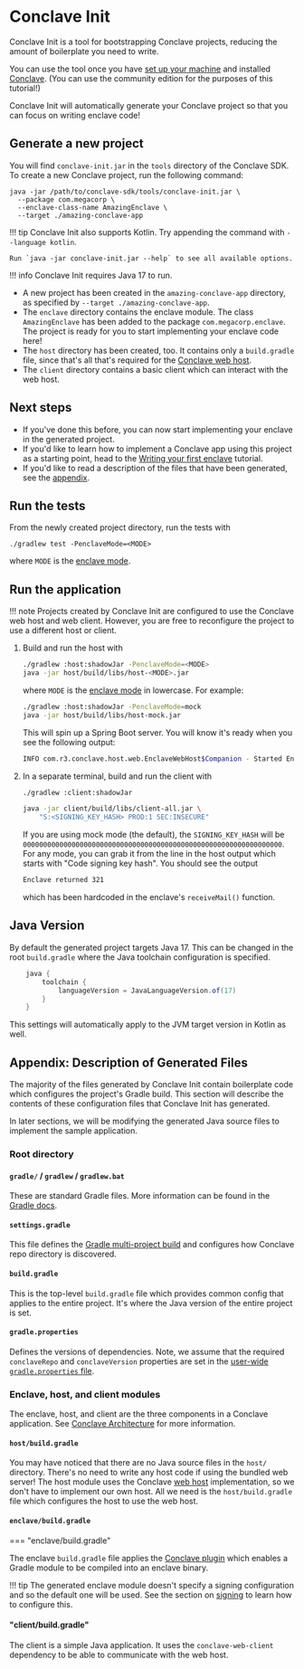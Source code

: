 # Conclave Init

Conclave Init is a tool for bootstrapping Conclave projects, reducing the amount of boilerplate you need to write.

You can use the tool once you have [set up your machine](enclave-modes.md#system-requirements)
and installed [Conclave](https://conclave.net/get-conclave/). (You can use the community edition for the purposes of
this tutorial!)

Conclave Init will automatically generate your Conclave project so that you can focus on writing enclave code!

## Generate a new project

You will find `conclave-init.jar` in the `tools` directory of the Conclave SDK. To create a new Conclave project,
run the following
command:

```shell
java -jar /path/to/conclave-sdk/tools/conclave-init.jar \
  --package com.megacorp \
  --enclave-class-name AmazingEnclave \
  --target ./amazing-conclave-app
```

!!! tip
    Conclave Init also supports Kotlin. Try appending the command with `--language kotlin`.

    Run `java -jar conclave-init.jar --help` to see all available options.

!!! info
    Conclave Init requires Java 17 to run.

- A new project has been created in the `amazing-conclave-app` directory, as specified
  by `--target ./amazing-conclave-app`.
- The `enclave` directory contains the enclave module. The class `AmazingEnclave` has been added to the
  package `com.megacorp.enclave`. The project is ready for you to start implementing your enclave code here!
- The `host` directory has been created, too. It contains only a `build.gradle` file, since that's all that's required
  for the [Conclave web host](conclave-web-host.md).
- The `client` directory contains a basic client which can interact with the web host.

## Next steps

* If you've done this before, you can now start implementing your enclave in the generated project.
* If you'd like to learn how to implement a Conclave app using this project as a starting point, head to
  the [Writing your first enclave](writing-hello-world.md) tutorial.
* If you'd like to read a description of the files that have been generated, see the
  [appendix](#appendix-description-of-generated-files).

## Run the tests

From the newly created project directory, run the tests with

```
./gradlew test -PenclaveMode=<MODE>
```

where `MODE` is the [enclave mode](enclave-modes.md).

## Run the application

!!! note
    Projects created by Conclave Init are configured to use the Conclave web host and web client. However, you are
    free to reconfigure the project to use a different host or client.

1. Build and run the host with
   ```bash
   ./gradlew :host:shadowJar -PenclaveMode=<MODE>
   java -jar host/build/libs/host-<MODE>.jar
   ```
   where `MODE` is the [enclave mode](enclave-modes.md) in lowercase. For example:
   ```bash
   ./gradlew :host:shadowJar -PenclaveMode=mock
   java -jar host/build/libs/host-mock.jar
   ```
   This will spin up a Spring Boot server. You will know it's ready when you see the following output:
   ```bash
   INFO com.r3.conclave.host.web.EnclaveWebHost$Companion - Started EnclaveWebHost.Companion in <SECONDS> seconds
   ```

5. In a separate terminal, build and run the client with
   ```bash
   ./gradlew :client:shadowJar
   
   java -jar client/build/libs/client-all.jar \
       "S:<SIGNING_KEY_HASH> PROD:1 SEC:INSECURE"
   ```
   If you are using mock mode (the default), the `SIGNING_KEY_HASH` will be
   `0000000000000000000000000000000000000000000000000000000000000000`. For any mode, you can grab it from the line in
   the host output which starts with "Code signing key hash". You should see the output
   ```bash
   Enclave returned 321
   ```
   which has been hardcoded in the enclave's `receiveMail()` function.

## Java Version

By default the generated project targets Java 17. This can be changed in the root `build.gradle` where the Java 
toolchain configuration is specified.

```groovy
    java {
        toolchain {
            languageVersion = JavaLanguageVersion.of(17)
        }
    }
```

This settings will automatically apply to the JVM target version in Kotlin as well.

## Appendix: Description of Generated Files

The majority of the files generated by Conclave Init contain boilerplate code which configures the project's Gradle 
build. This section will describe the contents of these configuration files that Conclave Init has generated.

In later sections, we will be modifying the generated Java source files to implement the sample application.

### Root directory

#### `gradle/` / `gradlew` / `gradlew.bat`

These are standard Gradle files. More information can be found in the [Gradle 
docs](https://docs.gradle.org/current/userguide/gradle_wrapper.html).

#### `settings.gradle`

This file defines the [Gradle multi-project 
build](https://docs.gradle.org/current/userguide/multi_project_builds.html#sec:creating_multi_project_builds) and 
configures how Conclave repo directory is discovered.

#### `build.gradle`

This is the top-level `build.gradle` file which provides common config that applies to the entire project. It's 
where the Java version of the entire project is set.

#### `gradle.properties`

Defines the versions of dependencies. Note, we assume that the required `conclaveRepo` and `conclaveVersion` 
properties are set in the [user-wide `gradle.properties` file](gradle-properties.md#user-settings).

### Enclave, host, and client modules
The enclave, host, and client are the three components in a Conclave application. See
[Conclave Architecture](architecture.md) for more information.

#### `host/build.gradle`

You may have noticed that there are no Java source files in the `host/` directory. There's no need to write any host 
code if using the bundled web server! The host module uses the Conclave [web host](conclave-web-host.md)
implementation, so we don't have to implement our own host. All we need is the `host/build.gradle` file which 
configures the host to use the web host.

#### `enclave/build.gradle`

=== "enclave/build.gradle"

The enclave `build.gradle` file applies the [Conclave plugin](enclave-configuration.md) which enables a Gradle 
module to be compiled into an enclave binary.

!!! tip
    The generated enclave module doesn't specify a signing configuration and so the default one will be used. See 
    the section on [signing](signing.md) to learn how to configure this.


#### "client/build.gradle"

The client is a simple Java application. It uses the `conclave-web-client` dependency to be able to communicate with 
the web host.
